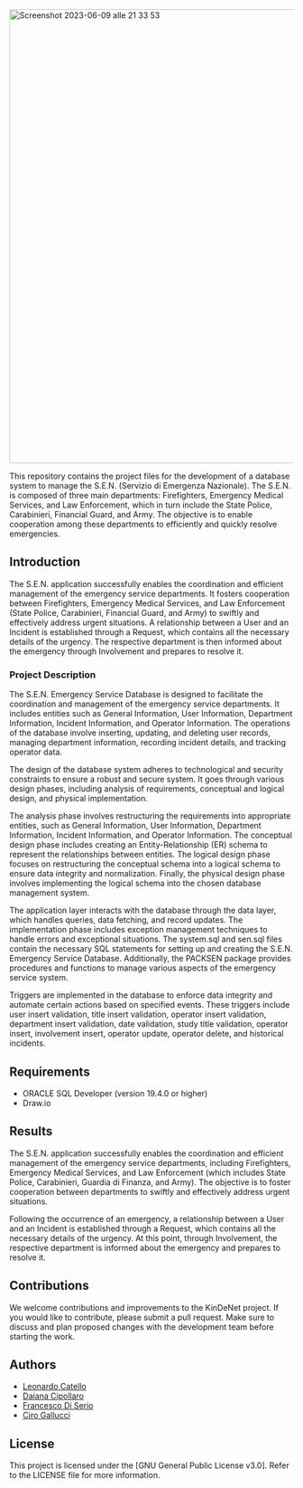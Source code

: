 <img width="803" alt="Screenshot 2023-06-09 alle 21 33 53" src="https://github.com/Leonard2310/SEN/assets/71086591/b99de6b7-91a1-429b-9094-dcee8c53685c">

This repository contains the project files for the development of a database system to manage the S.E.N. (Servizio di Emergenza Nazionale). The S.E.N. is composed of three main departments: Firefighters, Emergency Medical Services, and Law Enforcement, which in turn include the State Police, Carabinieri, Financial Guard, and Army. The objective is to enable cooperation among these departments to efficiently and quickly resolve emergencies.

## Introduction
The S.E.N. application successfully enables the coordination and efficient management of the emergency service departments. It fosters cooperation between Firefighters, Emergency Medical Services, and Law Enforcement (State Police, Carabinieri, Financial Guard, and Army) to swiftly and effectively address urgent situations. A relationship between a User and an Incident is established through a Request, which contains all the necessary details of the urgency. The respective department is then informed about the emergency through Involvement and prepares to resolve it.

### Project Description
The S.E.N. Emergency Service Database is designed to facilitate the coordination and management of the emergency service departments. It includes entities such as General Information, User Information, Department Information, Incident Information, and Operator Information. The operations of the database involve inserting, updating, and deleting user records, managing department information, recording incident details, and tracking operator data.

The design of the database system adheres to technological and security constraints to ensure a robust and secure system. It goes through various design phases, including analysis of requirements, conceptual and logical design, and physical implementation.

The analysis phase involves restructuring the requirements into appropriate entities, such as General Information, User Information, Department Information, Incident Information, and Operator Information. The conceptual design phase includes creating an Entity-Relationship (ER) schema to represent the relationships between entities. The logical design phase focuses on restructuring the conceptual schema into a logical schema to ensure data integrity and normalization. Finally, the physical design phase involves implementing the logical schema into the chosen database management system.

The application layer interacts with the database through the data layer, which handles queries, data fetching, and record updates. The implementation phase includes exception management techniques to handle errors and exceptional situations. The system.sql and sen.sql files contain the necessary SQL statements for setting up and creating the S.E.N. Emergency Service Database. Additionally, the PACKSEN package provides procedures and functions to manage various aspects of the emergency service system.

Triggers are implemented in the database to enforce data integrity and automate certain actions based on specified events. These triggers include user insert validation, title insert validation, operator insert validation, department insert validation, date validation, study title validation, operator insert, involvement insert, operator update, operator delete, and historical incidents.

## Requirements
- ORACLE SQL Developer (version 19.4.0 or higher)
- Draw.io

## Results
The S.E.N. application successfully enables the coordination and efficient management of the emergency service departments, including Firefighters, Emergency Medical Services, and Law Enforcement (which includes State Police, Carabinieri, Guardia di Finanza, and Army). The objective is to foster cooperation between departments to swiftly and effectively address urgent situations.

Following the occurrence of an emergency, a relationship between a User and an Incident is established through a Request, which contains all the necessary details of the urgency. At this point, through Involvement, the respective department is informed about the emergency and prepares to resolve it.

## Contributions
We welcome contributions and improvements to the KinDeNet project. If you would like to contribute, please submit a pull request. Make sure to discuss and plan proposed changes with the development team before starting the work.

## Authors
- [Leonardo Catello](https://github.com/Leonard2310) 
- [Daiana Cipollaro](https://github.com/Dad-cip)
- [Francesco Di Serio](https://github.com/fdiserio)
- [Ciro Gallucci](https://github.com/CiroGallucci)

## License
This project is licensed under the [GNU General Public License v3.0]. Refer to the LICENSE file for more information.
